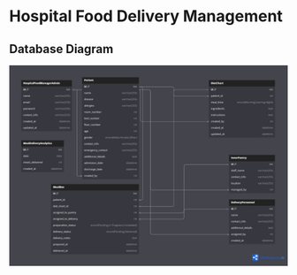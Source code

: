 # Hospital Food Delivery Management

## Database Diagram

<p align="center">
  <img src="Hospital-FoodManagement-System.png" alt="Database Diagram" width="800" />
</p>
